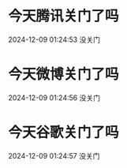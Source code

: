 # 今天腾讯关门了吗

2024-12-09 01:24:53 没关门

# 今天微博关门了吗

2024-12-09 01:24:56 没关门

# 今天谷歌关门了吗

2024-12-09 01:24:57 没关门

